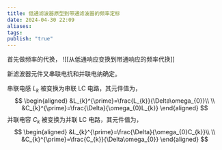 ```yaml
---
title: 低通滤波器原型到带通滤波器的频率定标
date: 2024-04-30 22:09
aliases: 
tags: 
publish: "true"
---
```

首先做频率的代换，
![[从低通响应变换到带通响应的频率代换]]

新滤波器元件又串联电抗和并联电纳确定。

串联电感 $L_{k}$ 被变换为串联 LC 电路，其元件值为，
$$
\begin{aligned}
&L_{k}^{\prime}=\frac{L_{k}}{\Delta\omega_{0}}\\ \\
&C_{k}^{\prime}=\frac{\Delta}{\omega_{0}L_{k}}
\end{aligned}
$$
并联电容 $C_{k}$ 被变换为并联 LC 电路，其元件值为，
$$
\begin{aligned}
&L_{k}^{\prime}=\frac{\Delta}{\omega_{0}C_{k}}\\ \\
&C_{k}^{\prime}=\frac{C_{k}}{\Delta\omega_{0}}
\end{aligned}
$$